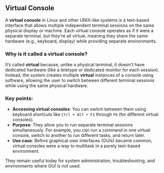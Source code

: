 ## Virtual Console

A **virtual console** in Linux and other UNIX-like systems is a text-based interface that allows multiple independent terminal sessions on the same physical display or machine. Each virtual console operates as if it were a separate terminal, but they're all virtual, meaning they share the same hardware (e.g., keyboard, display) while providing separate environments.

### Why is it called a **virtual console**?

It’s called **virtual** because, unlike a physical terminal, it doesn't have dedicated hardware (like a teletype or dedicated monitor for each session). Instead, the system creates multiple **virtual** instances of a console using software, allowing the user to switch between different terminal sessions while using the same physical hardware.

### Key points:
- **Accessing virtual consoles**: You can switch between them using keyboard shortcuts like `Ctrl + Alt + F1` through `F6` (for different virtual consoles).
- **Purpose**: They allow you to run separate terminal sessions simultaneously. For example, you can run a command in one virtual console, switch to another to run different tasks, and return later.
- **Use case**: Before graphical user interfaces (GUIs) became common, virtual consoles were a way to multitask in a purely text-based environment.

They remain useful today for system administration, troubleshooting, and environments where GUI is not used.

